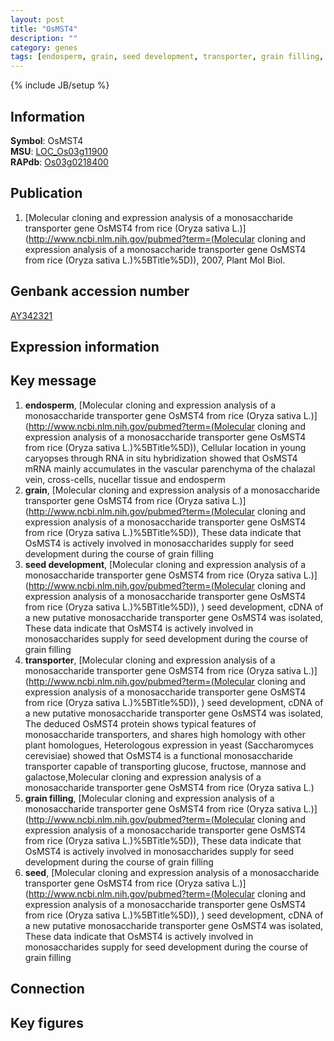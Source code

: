 ```yaml
---
layout: post
title: "OsMST4"
description: ""
category: genes
tags: [endosperm, grain, seed development, transporter, grain filling, seed, Gene]
---
```

{% include JB/setup %}

## Information
__Symbol__: OsMST4  
__MSU__: [LOC_Os03g11900](http://rice.plantbiology.msu.edu/cgi-bin/ORF_infopage.cgi?orf=LOC_Os03g11900)  
__RAPdb__: [Os03g0218400](http://rapdb.dna.affrc.go.jp/viewer/gbrowse_details/irgsp1?name=Os03g0218400)  

## Publication
1. [Molecular cloning and expression analysis of a monosaccharide transporter gene OsMST4 from rice (Oryza sativa L.)](http://www.ncbi.nlm.nih.gov/pubmed?term=(Molecular cloning and expression analysis of a monosaccharide transporter gene OsMST4 from rice (Oryza sativa L.)%5BTitle%5D)), 2007, Plant Mol Biol.

## Genbank accession number
[AY342321](http://www.ncbi.nlm.nih.gov/nuccore/AY342321)

## Expression information

## Key message
1. __endosperm__, [Molecular cloning and expression analysis of a monosaccharide transporter gene OsMST4 from rice (Oryza sativa L.)](http://www.ncbi.nlm.nih.gov/pubmed?term=(Molecular cloning and expression analysis of a monosaccharide transporter gene OsMST4 from rice (Oryza sativa L.)%5BTitle%5D)),  Cellular location in young caryopses through RNA in situ hybridization showed that OsMST4 mRNA mainly accumulates in the vascular parenchyma of the chalazal vein, cross-cells, nucellar tissue and endosperm
2. __grain__, [Molecular cloning and expression analysis of a monosaccharide transporter gene OsMST4 from rice (Oryza sativa L.)](http://www.ncbi.nlm.nih.gov/pubmed?term=(Molecular cloning and expression analysis of a monosaccharide transporter gene OsMST4 from rice (Oryza sativa L.)%5BTitle%5D)),  These data indicate that OsMST4 is actively involved in monosaccharides supply for seed development during the course of grain filling
3. __seed development__, [Molecular cloning and expression analysis of a monosaccharide transporter gene OsMST4 from rice (Oryza sativa L.)](http://www.ncbi.nlm.nih.gov/pubmed?term=(Molecular cloning and expression analysis of a monosaccharide transporter gene OsMST4 from rice (Oryza sativa L.)%5BTitle%5D)), ) seed development, cDNA of a new putative monosaccharide transporter gene OsMST4 was isolated, These data indicate that OsMST4 is actively involved in monosaccharides supply for seed development during the course of grain filling
4. __transporter__, [Molecular cloning and expression analysis of a monosaccharide transporter gene OsMST4 from rice (Oryza sativa L.)](http://www.ncbi.nlm.nih.gov/pubmed?term=(Molecular cloning and expression analysis of a monosaccharide transporter gene OsMST4 from rice (Oryza sativa L.)%5BTitle%5D)), ) seed development, cDNA of a new putative monosaccharide transporter gene OsMST4 was isolated, The deduced OsMST4 protein shows typical features of monosaccharide transporters, and shares high homology with other plant homologues, Heterologous expression in yeast (Saccharomyces cerevisiae) showed that OsMST4 is a functional monosaccharide transporter capable of transporting glucose, fructose, mannose and galactose,Molecular cloning and expression analysis of a monosaccharide transporter gene OsMST4 from rice (Oryza sativa L.)
5. __grain filling__, [Molecular cloning and expression analysis of a monosaccharide transporter gene OsMST4 from rice (Oryza sativa L.)](http://www.ncbi.nlm.nih.gov/pubmed?term=(Molecular cloning and expression analysis of a monosaccharide transporter gene OsMST4 from rice (Oryza sativa L.)%5BTitle%5D)),  These data indicate that OsMST4 is actively involved in monosaccharides supply for seed development during the course of grain filling
6. __seed__, [Molecular cloning and expression analysis of a monosaccharide transporter gene OsMST4 from rice (Oryza sativa L.)](http://www.ncbi.nlm.nih.gov/pubmed?term=(Molecular cloning and expression analysis of a monosaccharide transporter gene OsMST4 from rice (Oryza sativa L.)%5BTitle%5D)), ) seed development, cDNA of a new putative monosaccharide transporter gene OsMST4 was isolated, These data indicate that OsMST4 is actively involved in monosaccharides supply for seed development during the course of grain filling

## Connection

## Key figures


